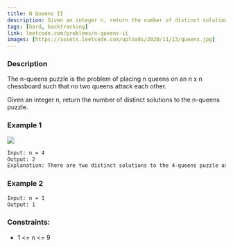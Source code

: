 ```yaml
---
title: N Queens II
description: Given an integer n, return the number of distinct solutions to the n-queens puzzle.
tags: [hard, backtracking]
link: leetcode.com/problems/n-queens-ii
images: [https://assets.leetcode.com/uploads/2020/11/13/queens.jpg]
---
```


### Description

The n-queens puzzle is the problem of placing n queens on an n x n chessboard such that no two queens attack each other.

Given an integer n, return the number of distinct solutions to the n-queens puzzle.

### Example 1

![](https://assets.leetcode.com/uploads/2020/11/13/queens.jpg)

```bash
Input: n = 4
Output: 2
Explanation: There are two distinct solutions to the 4-queens puzzle as shown.
```

### Example 2

```bash
Input: n = 1
Output: 1
```

### Constraints:

- 1 <= n <= 9